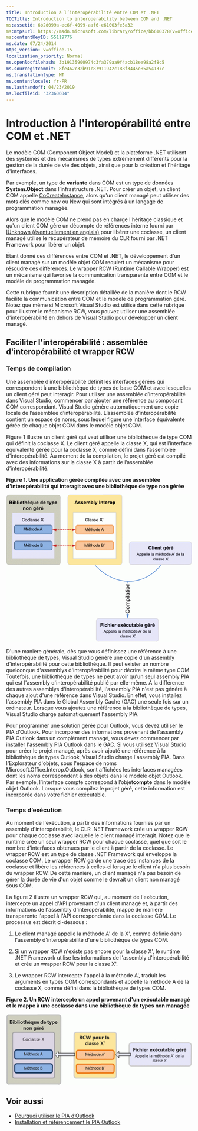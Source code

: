 ```yaml
---
title: Introduction à l’interopérabilité entre COM et .NET
TOCTitle: Introduction to interoperability between COM and .NET
ms:assetid: 6b2d099a-ec6f-4099-aaf6-e61003fe5a32
ms:mtpsurl: https://msdn.microsoft.com/library/office/bb610378(v=office.15)
ms:contentKeyID: 55119776
ms.date: 07/24/2014
mtps_version: v=office.15
localization_priority: Normal
ms.openlocfilehash: 3b19135900974c3fa379aa9f4acb18ee98a2f8c5
ms.sourcegitcommit: 8fe462c32b91c87911942c188f3445e85a54137c
ms.translationtype: MT
ms.contentlocale: fr-FR
ms.lasthandoff: 04/23/2019
ms.locfileid: "32360604"
---
```

# <a name="introduction-to-interoperability-between-com-and-net"></a>Introduction à l'interopérabilité entre COM et .NET

Le modèle COM (Component Object Model) et la plateforme .NET utilisent des systèmes et des mécanismes de types extrêmement différents pour la gestion de la durée de vie des objets, ainsi que pour la création et l'héritage d'interfaces. 

Par exemple, un type de **variante** dans COM est un type de données **System.Object** dans l’infrastructure .NET. Pour créer un objet, un client COM appelle [CoCreateInstance](https://docs.microsoft.com/windows/desktop/api/combaseapi/nf-combaseapi-cocreateinstance), alors qu'un client managé peut utiliser des mots clés comme new ou New qui sont intégrés à un langage de programmation managée. 

Alors que le modèle COM ne prend pas en charge l'héritage classique et qu'un client COM gère un décompte de références interne fourni par [IUnknown (éventuellement en anglais)](https://docs.microsoft.com/windows/desktop/api/unknwn/nn-unknwn-iunknown) pour libérer une coclasse, un client managé utilise le récupérateur de mémoire du CLR fourni par .NET Framework pour libérer un objet. 

Étant donné ces différences entre COM et .NET, le développement d'un client managé sur un modèle objet COM requiert un mécanisme pour résoudre ces différences. Le wrapper RCW (Runtime Callable Wrapper) est un mécanisme qui favorise la communication transparente entre COM et le modèle de programmation managée.

Cette rubrique fournit une description détaillée de la manière dont le RCW facilite la communication entre COM et le modèle de programmation géré. Notez que même si Microsoft Visual Studio est utilisé dans cette rubrique pour illustrer le mécanisme RCW, vous pouvez utiliser une assemblée d'interopérabilité en dehors de Visual Studio pour développer un client managé.

## <a name="facilitating-interoperability-the-interop-assembly-and-rcw"></a>Faciliter l'interopérabilité : assemblée d'interopérabilité et wrapper RCW

### <a name="compile-time"></a>Temps de compilation

Une assemblée d’interopérabilité définit les interfaces gérées qui correspondent à une bibliothèque de types de base COM et avec lesquelles un client géré peut interagir. Pour utiliser une assemblée d’interopérabilité dans Visual Studio, commencer par ajouter une référence au composant COM correspondant. Visual Studio génère automatiquement une copie locale de l’assemblée d’interopérabilité. L’assemblée d’interopérabilité contient un espace de noms, sous lequel figure une interface équivalente gérée de chaque objet COM dans le modèle objet COM. 

Figure 1 illustre un client géré qui veut utiliser une bibliothèque de type COM qui définit la coclasse X. Le client géré appelle la classe X, qui est l’interface équivalente gérée pour la coclasse X, comme défini dans l’assemblée d’interopérabilité. Au moment de la compilation, le projet géré est compilé avec des informations sur la classe X à partir de l’assemblée d’interopérabilité.

**Figure 1. Une application gérée compilée avec une assemblée d’interopérabilité qui interagit avec une bibliothèque de type non gérée**

![Une application gérée compilée avec une assemblée d’interopérabilité qui interagit avec une bibliothèque de type non gérée](media/pia-unmanaged-type-library.gif)
  
D'une manière générale, dès que vous définissez une référence à une bibliothèque de types, Visual Studio génère une copie d'un assembly d'interopérabilité pour cette bibliothèque. Il peut exister un nombre quelconque d'assemblys d'interopérabilité pour décrire le même type COM. Toutefois, une bibliothèque de types ne peut avoir qu'un seul assembly PIA qui est l'assembly d'interopérabilité publié par elle-même. À la différence des autres assemblys d'interopérabilité, l'assembly PIA n'est pas généré à chaque ajout d'une référence dans Visual Studio. En effet, vous installez l'assembly PIA dans le Global Assembly Cache (GAC) une seule fois sur un ordinateur. Lorsque vous ajoutez une référence à la bibliothèque de types, Visual Studio charge automatiquement l'assembly PIA.

Pour programmer une solution gérée pour Outlook, vous devez utiliser le PIA d’Outlook. Pour incorporer des informations provenant de l'assembly PIA Outlook dans un complément managé, vous devez commencer par installer l'assembly PIA Outlook dans le GAC. Si vous utilisez Visual Studio pour créer le projet managé, après avoir ajouté une référence à la bibliothèque de types Outlook, Visual Studio charge l'assembly PIA. Dans l'Explorateur d'objets, sous l'espace de noms Microsoft.Office.Interop.Outlook, sont affichées les interfaces managées dont les noms correspondent à des objets dans le modèle objet Outlook. Par exemple, l’interface compte correspond à l’objet**compte** dans le modèle objet Outlook. Lorsque vous compilez le projet géré, cette information est incorporée dans votre fichier exécutable.

### <a name="run-time"></a>Temps d’exécution

Au moment de l'exécution, à partir des informations fournies par un assembly d'interopérabilité, le CLR .NET Framework crée un wrapper RCW pour chaque coclasse avec laquelle le client managé interagit. Notez que le runtime crée un seul wrapper RCW pour chaque coclasse, quel que soit le nombre d'interfaces obtenues par le client à partir de la coclasse. Le wrapper RCW est un type de classe .NET Framework qui enveloppe la coclasse COM. Le wrapper RCW garde une trace des instances de la coclasse et libère les références à celles-ci lorsque le client n'a plus besoin du wrapper RCW. De cette manière, un client managé n'a pas besoin de gérer la durée de vie d'un objet comme le devrait un client non managé sous COM.

La figure 2 illustre un wrapper RCW qui, au moment de l'exécution, intercepte un appel d'API provenant d'un client managé et, à partir des informations de l'assembly d'interopérabilité, mappe de manière transparente l'appel à l'API correspondante dans la coclasse COM. Le processus est décrit ci-dessous :

1.  Le client managé appelle la méthode A' de la X', comme définie dans l'assembly d'interopérabilité d'une bibliothèque de types COM.

2.  Si un wrapper RCW n'existe pas encore pour la classe X', le runtime .NET Framework utilise les informations de l'assembly d'interopérabilité et crée un wrapper RCW pour la classe X'.

3.  Le wrapper RCW intercepte l'appel à la méthode A', traduit les arguments en types COM correspondants et appelle la méthode A de la coclasse X, comme défini dans la bibliothèque de types COM.

**Figure 2. Un RCW intercepte un appel provenant d'un exécutable managé et le mappe à une coclasse dans une bibliothèque de types non managée**

![Un RCW intercepte un appel provenant d'un exécutable managé et le mappe à une coclasse dans une bibliothèque de types non managée](media/pia-unmanaged-type-library-2.gif)
  

## <a name="see-also"></a>Voir aussi

- [Pourquoi utiliser le PIA d’Outlook](why-use-the-outlook-pia.md)
- [Installation et référencement le PIA Outlook](installing-and-referencing-the-outlook-pia.md)

